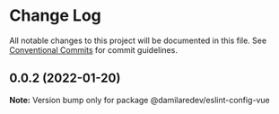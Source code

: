 # Change Log

All notable changes to this project will be documented in this file.
See [Conventional Commits](https://conventionalcommits.org) for commit guidelines.

## 0.0.2 (2022-01-20)

**Note:** Version bump only for package @damilaredev/eslint-config-vue
